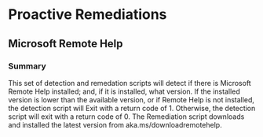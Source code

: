 # Proactive Remediations

## Microsoft Remote Help
### Summary
This set of detection and remedation scripts will detect if there is Microsoft Remote Help installed; and, if it is installed, what version. If the installed version is lower than the available version, or if Remote Help is not installed, the detection script will Exit with a return code of 1. Otherwise, the detection script will exit with a return code of 0. The Remediation script downloads and installed the latest version from aka.ms/downloadremotehelp.